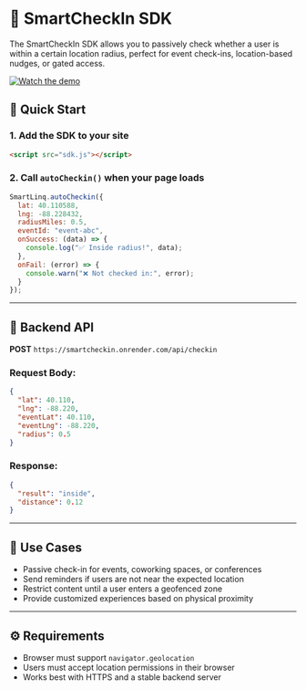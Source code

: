 # 📍 SmartCheckIn SDK

The SmartCheckIn SDK allows you to passively check whether a user is within a certain location radius, perfect for event check-ins, location-based nudges, or gated access.

[![Watch the demo](https://cdn.loom.com/sessions/thumbnails/0b21bb13eff64552abdefe9512bc5528-with-play.gif)](https://www.loom.com/share/0b21bb13eff64552abdefe9512bc5528)


## 🚀 Quick Start

### 1. Add the SDK to your site

```html
<script src="sdk.js"></script>
```

### 2. Call `autoCheckin()` when your page loads

```js
SmartLinq.autoCheckin({
  lat: 40.110588,
  lng: -88.228432,
  radiusMiles: 0.5,
  eventId: "event-abc",
  onSuccess: (data) => {
    console.log("✅ Inside radius!", data);
  },
  onFail: (error) => {
    console.warn("❌ Not checked in:", error);
  }
});
```

---

## 📡 Backend API

**POST** `https://smartcheckin.onrender.com/api/checkin`

### Request Body:
```json
{
  "lat": 40.110,
  "lng": -88.220,
  "eventLat": 40.110,
  "eventLng": -88.220,
  "radius": 0.5
}
```

### Response:
```json
{
  "result": "inside",
  "distance": 0.12
}
```

---

## 🧠 Use Cases

- Passive check-in for events, coworking spaces, or conferences
- Send reminders if users are not near the expected location
- Restrict content until a user enters a geofenced zone
- Provide customized experiences based on physical proximity

---

## ⚙️ Requirements

- Browser must support `navigator.geolocation`
- Users must accept location permissions in their browser
- Works best with HTTPS and a stable backend server
